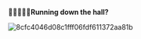 **🏃🏻‍♀️🏃🏻‍Running down the hall?**


![8cfc4046d08c1fff06fdf611372aa81b](https://github.com/BILabCode/Ipfs_Platforms/assets/37481441/1164d2e9-a882-4c2a-8a9c-d1f46b6da3f8)

